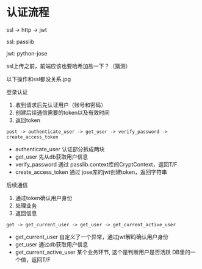 # 认证流程

ssl -> http -> jwt

ssl: passlib

jwt: python-jose

ssl上传之前，前端应该也要哈希加盐一下？（猜测）  

以下操作和ssl都没关系.jpg

登录认证
1. 收到请求后先认证用户（账号和密码）
2. 创建后续通信需要的token以及有效时间
3. 返回token

```
post -> authenticate_user -> get_user -> verify_password -> create_access_token
```
* authenticate_user 认证部分拆成两块
* get_user 先从db获取用户信息
* verify_password 通过 passlib.context库的CryptContext，返回T/F
* create_access_token 通过 jose库的jwt创建token，返回字符串

后续通信
1. 通过token确认用户身份
2. 处理业务
3. 返回信息
```
get -> get_current_user -> get_user -> get_current_active_user
```

* get_current_user 自定义了一个异常，通过jwt解码确认用户身份
* get_user 通过db获取用户信息
* get_current_active_user 某个业务环节, 这个是判断用户是否活跃 DB里的一个值，返回T/F
